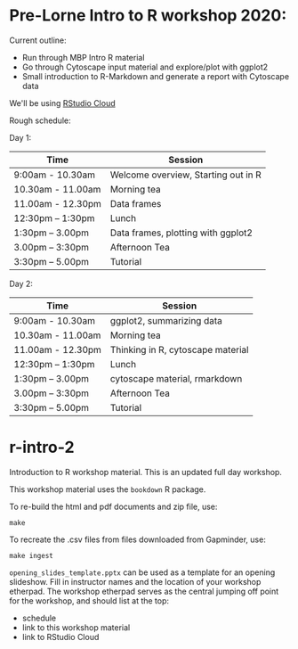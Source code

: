 # Pre-Lorne Intro to R workshop 2020:

Current outline:

* Run through MBP Intro R material
* Go through Cytoscape input material and explore/plot with ggplot2
* Small introduction to R-Markdown and generate a report with Cytoscape data

We'll be using [RStudio Cloud](https://rstudio.cloud/)

Rough schedule:

Day 1:

| Time              | Session                             |
|-------------------|-------------------------------------|
| 9:00am - 10.30am  | Welcome overview, Starting out in R |
| 10.30am - 11.00am | Morning tea                         |
| 11.00am - 12.30pm | Data frames                         |
| 12:30pm – 1:30pm  | Lunch                               |
| 1:30pm – 3.00pm   | Data frames, plotting with ggplot2  |
| 3.00pm – 3:30pm   | Afternoon Tea                       |
| 3:30pm – 5.00pm   | Tutorial                            |


Day 2:

| Time              | Session                           |
|-------------------|-----------------------------------|
| 9:00am - 10.30am  | ggplot2, summarizing data         |
| 10.30am - 11.00am | Morning tea                       |
| 11.00am - 12.30pm | Thinking in R, cytoscape material |
| 12:30pm – 1:30pm  | Lunch                             |
| 1:30pm – 3.00pm   | cytoscape material, rmarkdown     |
| 3.00pm – 3:30pm   | Afternoon Tea                     |
| 3:30pm – 5.00pm   | Tutorial                          |



# r-intro-2

Introduction to R workshop material. This is an updated full day workshop.

This workshop material uses the `bookdown` R package.

To re-build the html and pdf documents and zip file, use:

```
make
```

To recreate the .csv files from files downloaded from Gapminder, use:

```
make ingest
```

`opening_slides_template.pptx` can be used as a template for an opening slideshow. Fill in instructor names and the location of your workshop etherpad. The workshop etherpad serves as the central jumping off point for the workshop, and should list at the top:

* schedule
* link to this workshop material
* link to RStudio Cloud